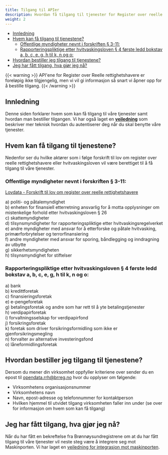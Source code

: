 ```yaml
---
title: Tilgang til APIer
description: Hvordan få tilgang til tjenester for Register over reelle rettighetshavere
weight: 2
---
```


<!-- TOC -->
  * [Innledning](#innledning)
  * [Hvem kan få tilgang til tjenestene?](#hvem-kan-få-tilgang-til-tjenestene)
    * [Offentlige myndigheter nevnt i forskriften § 3-11:](#offentlige-myndigheter-nevnt-i-forskriften--3-11)
    * [Rapporteringspliktige etter hvitvaskingsloven § 4 første ledd bokstav a, b, c, e, g, h til k, n og o:](#rapporteringspliktige-etter-hvitvaskingsloven--4-første-ledd-bokstav-a-b-c-e-g-h-til-k-n-og-o)
  * [Hvordan bestiller jeg tilgang til tjenestene?](#hvordan-bestiller-jeg-tilgang-til-tjenestene)
  * [Jeg har fått tilgang, hva gjør jeg nå?](#jeg-har-fått-tilgang-hva-gjør-jeg-nå)
<!-- TOC -->

{{< warning >}}
API'ene for Register over Reelle rettighetshavere er foreløpig ikke tilgjengelig, men vi vil gi informasjon så snart
vi åpner opp for å bestille tilgang.
{{< /warning >}}

## Innledning

Denne siden forklarer hvem som kan få tilgang til våre tjenester samt hvordan man bestiller tilgangen.
Vi har også laget en [**veiledning**](./maskinporten-veiledning) som beskriver 
mer teknisk hvordan du autentiserer deg når du skal benytte våre tjenester.

## Hvem kan få tilgang til tjenestene?

Nedenfor ser du hvilke aktører som i følge forskrift til lov om register over reelle rettighetshavere eller
hvitvaskingsloven vil være berettiget til å få tilgang til våre tjenester.

### Offentlige myndigheter nevnt i forskriften § 3-11:

[Lovdata - Forskrift til lov om register over reelle rettighetshavere](https://lovdata.no/dokument/SF/forskrift/2021-06-21-2056?q=reelle%20rettighetshavere)

a) politi- og påtalemyndighet  
b) enheten for finansiell etterretning ansvarlig for å motta opplysninger om mistenkelige forhold etter
hvitvaskingsloven § 26  
c) skattemyndigheter  
d) tilsynsmyndigheter for rapporteringspliktige etter hvitvaskingsregelverket  
e) andre myndigheter med ansvar for å etterforske og påtale hvitvasking, primærforbrytelser og terrorfinansiering  
f) andre myndigheter med ansvar for sporing, båndlegging og inndragning av utbytte  
g) sikkerhetsmyndigheten  
h) tilsynsmyndighet for stiftelser

### Rapporteringspliktige etter hvitvaskingsloven § 4 første ledd bokstav a, b, c, e, g, h til k, n og o:

a) bank  
b) kredittforetak  
c) finansieringsforetak  
e) e-pengeforetak  
g) betalingsforetak og andre som har rett til å yte betalingstjenester  
h) verdipapirforetak  
i) forvaltningsselskap for verdipapirfond  
j) forsikringsforetak  
k) foretak som driver forsikringsformidling som ikke er gjenforsikringsmegling  
n) forvalter av alternative investeringsfond  
o) låneformidlingsforetak

## Hvordan bestiller jeg tilgang til tjenestene?

Dersom du mener din virksomhet oppfyller kriteriene over sender du en epost til opendata.rrh@brreg.no hvor du 
opplyser om følgende:

* Virksomhetens organisasjonsnummer
* Virksomhetens navn
* Navn, epost-adresse og telefonnummer for kontaktperson
* Hvilken hjemmel til utvidet tilgang virksomheten faller inn under (se over for informasjon om hvem som kan få tilgang)

## Jeg har fått tilgang, hva gjør jeg nå?

Når du har fått en bekreftelse fra Brønnøysundregistrene om at du har fått tilgang til våre tjenester vil neste steg
være å integrere seg mot Maskinporten. Vi har laget en [veiledning for 
integrasjon mot maskinporten](maskinporten-veiledning).
